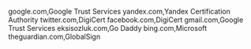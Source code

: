 google.com,Google Trust Services
yandex.com,Yandex Certification Authority
twitter.com,DigiCert
facebook.com,DigiCert
gmail.com,Google Trust Services
eksisozluk.com,Go Daddy
bing.com,Microsoft
theguardian.com,GlobalSign
